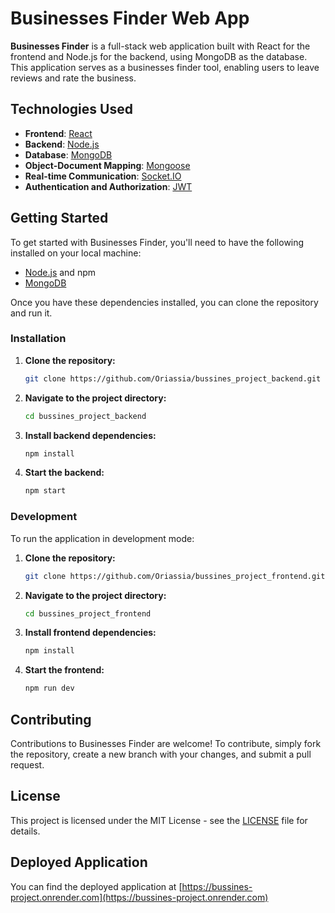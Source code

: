# Businesses Finder Web App

**Businesses Finder** is a full-stack web application built with React for the frontend and Node.js for the backend, using MongoDB as the database. This application serves as a businesses finder tool, enabling users to leave reviews and rate the business.

## Technologies Used

- **Frontend**: [React](https://reactjs.org/)
- **Backend**: [Node.js](https://nodejs.org/)
- **Database**: [MongoDB](https://www.mongodb.com/)
- **Object-Document Mapping**: [Mongoose](https://mongoosejs.com/)
- **Real-time Communication**: [Socket.IO](https://socket.io/)
- **Authentication and Authorization**: [JWT](https://jwt.io/)

## Getting Started

To get started with Businesses Finder, you'll need to have the following installed on your local machine:

- [Node.js](https://nodejs.org/) and npm
- [MongoDB](https://www.mongodb.com/)

Once you have these dependencies installed, you can clone the repository and run it.

### Installation

1. **Clone the repository:**
    ```bash
    git clone https://github.com/Oriassia/bussines_project_backend.git
    ```

2. **Navigate to the project directory:**
    ```bash
    cd bussines_project_backend
    ```

3. **Install backend dependencies:**
    ```bash
    npm install
    ```

4. **Start the backend:**
    ```bash
    npm start
    ```

### Development

To run the application in development mode:

1. **Clone the repository:**
    ```bash
    git clone https://github.com/Oriassia/bussines_project_frontend.git
    ```

2. **Navigate to the project directory:**
    ```bash
    cd bussines_project_frontend
    ```

3. **Install frontend dependencies:**
    ```bash
    npm install
    ```

4. **Start the frontend:**
    ```bash
    npm run dev
    ```

## Contributing

Contributions to Businesses Finder are welcome! To contribute, simply fork the repository, create a new branch with your changes, and submit a pull request.

## License

This project is licensed under the MIT License - see the [LICENSE](LICENSE) file for details.

## Deployed Application

You can find the deployed application at [https://bussines-project.onrender.com](https://bussines-project.onrender.com)
